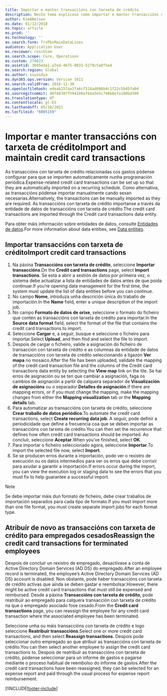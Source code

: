 ```yaml
---
title: Importar e manter transaccións con tarxeta de crédito
description: Neste tema explícase como importar e manter transaccións con tarxeta de crédito relacionadas cos gastos. Estas transaccións pódense configurar para que se importen automaticamente nunha programación recorrente ou se poidan importar manualmente segundo sexan necesarias.
author: KimANelson
ms.date: 01/12/2018
ms.topic: article
ms.prod: ''
ms.technology: ''
ms.search.form: TrvPbsMainDataLines
audience: Application User
ms.reviewer: roschlom
ms.search.scope: Core, Operations
ms.custom: 274023
ms.assetid: 3605eda1-a7ed-4675-8031-5279c5a8f5e4
ms.search.region: Global
ms.author: suvaidya
ms.dyn365.ops.version: Version 1611
ms.search.validFrom: 2016-11-30
ms.openlocfilehash: edeab157aa2fa6cf518ad086b4c1f22c5b45fa04
ms.sourcegitcommit: 40f68387f594180af64a5e5c748b6efa188bd300
ms.translationtype: HT
ms.contentlocale: gl-ES
ms.lasthandoff: 05/10/2021
ms.locfileid: "6005159"
---
```

# <a name="import-and-maintain-credit-card-transactions"></a><span data-ttu-id="d62c6-104">Importar e manter transaccións con tarxeta de crédito</span><span class="sxs-lookup"><span data-stu-id="d62c6-104">Import and maintain credit card transactions</span></span>

<span data-ttu-id="d62c6-105">As transaccións con tarxeta de crédito relacionadas cos gastos pódense configurar para que se importen automaticamente nunha programación periódica.</span><span class="sxs-lookup"><span data-stu-id="d62c6-105">Expense-related credit card transactions can be set up so that they are automatically imported on a recurring schedule.</span></span> <span data-ttu-id="d62c6-106">Como alternativa, as transaccións pódense importar manualmente cando sexan necesarias.</span><span class="sxs-lookup"><span data-stu-id="d62c6-106">Alternatively, the transactions can be manually imported as they are required.</span></span> <span data-ttu-id="d62c6-107">As transaccións con tarxeta de crédito importanse a través da entidade de datos de transaccións con tarxeta de crédito.</span><span class="sxs-lookup"><span data-stu-id="d62c6-107">The credit card transactions are imported through the Credit card transactions data entity.</span></span>

<span data-ttu-id="d62c6-108">Para obter máis información sobre entidades de datos, consulte [Entidades de datos](/dynamics365/fin-ops-core/dev-itpro/data-entities/data-entities).</span><span class="sxs-lookup"><span data-stu-id="d62c6-108">For more information about data entities, see [Data entities](/dynamics365/fin-ops-core/dev-itpro/data-entities/data-entities).</span></span>

## <a name="import-credit-card-transactions"></a><span data-ttu-id="d62c6-109">Importar transaccións con tarxeta de crédito</span><span class="sxs-lookup"><span data-stu-id="d62c6-109">Import credit card transactions</span></span>

1. <span data-ttu-id="d62c6-110">Na páxina **Transaccións con tarxeta de crédito**, seleccione **Importar transaccións**.</span><span class="sxs-lookup"><span data-stu-id="d62c6-110">On the **Credit card transactions** page, select **Import transactions**.</span></span> <span data-ttu-id="d62c6-111">Se está a abrir a xestión de datos por primeira vez, o sistema debe actualizar a lista de entidades de datos antes de que poida continuar.</span><span class="sxs-lookup"><span data-stu-id="d62c6-111">If you’re opening data management for the first time, the system must update the list of data entities before you can continue.</span></span>
2. <span data-ttu-id="d62c6-112">No campo **Nome**, introduza unha descrición única do traballo de importación.</span><span class="sxs-lookup"><span data-stu-id="d62c6-112">In the **Name** field, enter a unique description of the import job.</span></span>
3. <span data-ttu-id="d62c6-113">No campo **Formato de datos de orixe**, seleccione o formato do ficheiro que contén as transaccións con tarxeta de crédito para importar.</span><span class="sxs-lookup"><span data-stu-id="d62c6-113">In the **Source data format** field, select the format of the file that contains the credit card transactions to import.</span></span>
4. <span data-ttu-id="d62c6-114">Seleccione **Cargar** e, a seguir, busque e seleccione o ficheiro para importar.</span><span class="sxs-lookup"><span data-stu-id="d62c6-114">Select **Upload**, and then find and select the file to import.</span></span>
5. <span data-ttu-id="d62c6-115">Despois de cargar o ficheiro, valide a asignación do ficheiro de transacción con tarxeta de crédito e as columnas da entidade de datos de transaccións con tarxeta de crédito seleccionando a ligazón **Ver mapa** no mosaico.</span><span class="sxs-lookup"><span data-stu-id="d62c6-115">After the file has been uploaded, validate the mapping of the credit card transaction file and the columns of the Credit card transactions data entity by selecting the **View map** link on the tile.</span></span> <span data-ttu-id="d62c6-116">Se hai erros de asignación ou se ten que cambiar a asignación, faga os cambios de asignación a partir de calquera separador de **Visualización de asignacións** ou o separador **Detalles de asignación**.</span><span class="sxs-lookup"><span data-stu-id="d62c6-116">If there are mapping errors, or if you must change the mapping, make the mapping changes from either the **Mapping visualization** tab or the **Mapping details** tab.</span></span>
6. <span data-ttu-id="d62c6-117">Para automatizar as transaccións con tarxeta de crédito, seleccione **Crear traballo de datos periódico**.</span><span class="sxs-lookup"><span data-stu-id="d62c6-117">To automate the credit card transactions, select **Create recurring data job**.</span></span> <span data-ttu-id="d62c6-118">A seguir, pode definir a periodicidade que define a frecuencia coa que se deben importar as transaccións con tarxeta de crédito.</span><span class="sxs-lookup"><span data-stu-id="d62c6-118">You can then set the recurrence that defines how often credit card transactions should be imported.</span></span> <span data-ttu-id="d62c6-119">Ao concluír, seleccione **Aceptar**.</span><span class="sxs-lookup"><span data-stu-id="d62c6-119">When you’ve finished, select **OK**.</span></span>
7. <span data-ttu-id="d62c6-120">Para importar o ficheiro seleccionado agora, seleccione **Importar**.</span><span class="sxs-lookup"><span data-stu-id="d62c6-120">To import the selected file now, select **Import**.</span></span>
8. <span data-ttu-id="d62c6-121">Se se producen erros durante a importación, pode ver o rexistro de execución ou os datos intermedios para ver os erros que debe corrixir para axudar a garantir a importación.</span><span class="sxs-lookup"><span data-stu-id="d62c6-121">If errors occur during the import, you can view the execution log or staging data to see the errors that you must fix to help guarantee a successful import.</span></span>

> [!NOTE]
> <span data-ttu-id="d62c6-122">Se debe importar máis dun formato de ficheiro, debe crear traballos de importación separados para cada tipo de formato.</span><span class="sxs-lookup"><span data-stu-id="d62c6-122">If you must import more than one file format, you must create separate import jobs for each format type.</span></span>

## <a name="reassign-the-credit-card-transactions-for-terminated-employees"></a><span data-ttu-id="d62c6-123">Atribuír de novo as transaccións con tarxeta de crédito para empregados cesados</span><span class="sxs-lookup"><span data-stu-id="d62c6-123">Reassign the credit card transactions for terminated employees</span></span>

<span data-ttu-id="d62c6-124">Despois de concluír un rexistro de empregado, desactívase a conta de Active Directory Domain Services (AD DS) do empregado.</span><span class="sxs-lookup"><span data-stu-id="d62c6-124">After an employee record is terminated, the employee’s Active Directory Domain Services (AD DS) account is disabled.</span></span> <span data-ttu-id="d62c6-125">Non obstante, pode haber transaccións con tarxeta de crédito activas que aínda se deben gastar e reembolsar.</span><span class="sxs-lookup"><span data-stu-id="d62c6-125">However, there might be active credit card transactions that must still be expensed and reimbursed.</span></span> <span data-ttu-id="d62c6-126">Desde a páxina **Transaccións con tarxeta de crédito**, pode reatribuír ao empregado para calquera transacción con tarxeta de crédito na que o empregado asociado fose cesado.</span><span class="sxs-lookup"><span data-stu-id="d62c6-126">From the **Credit card transactions** page, you can reassign the employee for any credit card transaction where the associated employee has been terminated.</span></span>

<span data-ttu-id="d62c6-127">Seleccione unha ou máis transaccións con tarxeta de crédito e logo seleccione **Reatribuír transaccións**.</span><span class="sxs-lookup"><span data-stu-id="d62c6-127">Select one or more credit card transactions, and then select **Reassign transactions**.</span></span> <span data-ttu-id="d62c6-128">Despois pode seleccionar outro empregado ao que atribuír as transaccións con tarxeta de crédito.</span><span class="sxs-lookup"><span data-stu-id="d62c6-128">You can then select another employee to assign the credit card transactions to.</span></span> <span data-ttu-id="d62c6-129">Despois de reatribuír as transaccións con tarxeta de crédito, pódense seleccionar para un informe de gastos e pagarse mediante o proceso habitual de reembolso do informe de gastos.</span><span class="sxs-lookup"><span data-stu-id="d62c6-129">After the credit card transactions have been reassigned, they can be selected for an expense report and paid through the usual process for expense report reimbursement.</span></span>


[!INCLUDE[footer-include](../includes/footer-banner.md)]